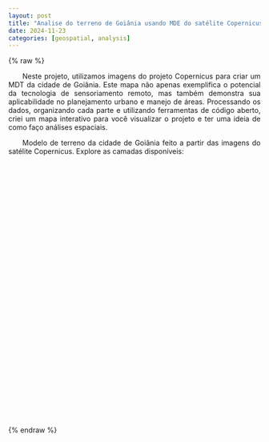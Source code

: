 ```yaml
---
layout: post
title: "Analise do terreno de Goiânia usando MDE do satélite Copernicus!"
date: 2024-11-23
categories: [geospatial, analysis]
---
```


{% raw %}
<link rel="stylesheet" href="https://unpkg.com/leaflet@1.9.4/dist/leaflet.css" integrity="sha256-p4NxAoJBhIIN+hmNHrzRCf9tD/miZyoHS5obTRR9BMY=" crossorigin=""/>
<script src="https://unpkg.com/leaflet@1.9.4/dist/leaflet.js" integrity="sha256-20nQCchB9co0qIjJZRGuk2/Z9VM+kNiyxNV1lvTlZBo=" crossorigin=""></script>

<style>
  #map {
    width: 100%;
    height: 500px;
    margin: 20px 0;
  }
  .info {
    padding: 6px 8px;
    font: 14px/16px Arial, Helvetica, sans-serif;
    background: white;
    background: rgba(255,255,255,0.8);
    box-shadow: 0 0 15px rgba(0,0,0,0.2);
    border-radius: 5px;
  }
  .texto {
    text-align: justify;
    text-indent: 2em;
  }
</style>

<p class="texto">
    Neste projeto, utilizamos imagens do projeto Copernicus para criar um MDT da cidade de Goiânia. 
    Este mapa não apenas exemplifica o potencial da tecnologia de sensoriamento remoto, mas também 
    demonstra sua aplicabilidade no planejamento urbano e manejo de áreas. Processando os dados, 
    organizando cada parte e utilizando ferramentas de código aberto, criei um mapa interativo 
    para você visualizar o projeto e ter uma ideia de como faço análises espaciais.
</p>

<p class="texto">
    Modelo de terreno da cidade de Goiânia feito a partir das imagens do satélite Copernicus. 
    Explore as camadas disponíveis:
</p>

<div id="map"></div>

<script>
document.addEventListener('DOMContentLoaded', function() {
  // Defina a variável baseurl
  var baseurl = "{{ site.baseurl }}";

  // Inicializa o mapa
  var map = L.map('map').setView([-16.6789, -49.2539], 10);

  // Define as camadas de tiles
  var mdeLayer = L.tileLayer(baseurl + '/_map-resources/mds_goiania/MDE_OpenTopografy_Copernicus_30M_folder/{z}/{x}/{y}.png', {
    maxZoom: 15,
    minZoom: 0,
    tms: true,
    attribution: 'Mapa criado por Pedro Lobato'
  });

  var analiseLayer = L.tileLayer(baseurl + '/_map-resources/mds_goiania/Recortado_mascara_folder/{z}/{x}/{y}.png', {
    maxZoom: 15,
    minZoom: 0,
    tms: true,
    opacity: 1,
    attribution: 'Mapa criado por Pedro Lobato'
  });

  // Carrega o GeoJSON
  var geojsonLayer = L.geoJSON(null, {
    style: function(feature) {
      return {
        color: "#ff7800",
        weight: 2,
        opacity: 1,
        fillOpacity: 0.3
      };
    }
  });

  // Define as camadas base e sobreposições
  var baseMaps = {
    "Modelo Digital de Elevação": mdeLayer
  };

  var overlayMaps = {
    "Análise do Terreno": analiseLayer,
    "Contornos": geojsonLayer
  };

  // Adiciona o controle de camadas
  L.control.layers(baseMaps, overlayMaps).addTo(map);

  // Adiciona as camadas iniciais
  mdeLayer.addTo(map);  // Camada base (sempre visível)
  analiseLayer.addTo(map);  // Já inicia com a análise de terreno visível
  geojsonLayer.addTo(map);  // Já inicia com os contornos visíveis

  // Faz o carregamento assíncrono do GeoJSON
  fetch(baseurl + '/_map-resources/mds_goiania/Contornos20M.geojson')
    .then(response => response.json())
    .then(data => {
      geojsonLayer.addData(data);
      map.fitBounds(geojsonLayer.getBounds());
    })
    .catch(error => console.error('Erro ao carregar o GeoJSON:', error));
});
</script>
{% endraw %}